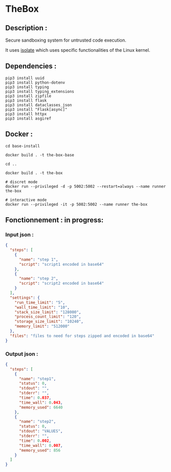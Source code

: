 # TheBox

## Description :
Secure sandboxing system for untrusted code execution.

It uses [isolate](https://github.com/ioi/isolate) which uses specific functionalities of the Linux kernel.


## Dependencies :
```shell
pip3 install uuid
pip3 install python-dotenv
pip3 install typing
pip3 install typing_extensions
pip3 install zipfile
pip3 install flask
pip3 install dataclasses_json
pip3 install "Flask[async]"
pip3 install httpx
pip3 install asgiref
```

## Docker :
```shell
cd base-install

docker build . -t the-box-base

cd ..

docker build . -t the-box

# discret mode
docker run --privileged -d -p 5002:5002 --restart=always --name runner the-box 

# interactive mode
docker run --privileged -it -p 5002:5002 --name runner the-box 
```

## Fonctionnement : in progress:

### Input json :
```json
{
  "steps": [
    {
      "name": "step 1",
      "script": "script1 encoded in base64"
    },
    {
      "name": "step 2",
      "script": "script2 encoded in base64"
    }
  ],
  "settings": {
    "run_time_limit": "5",
    "wall_time_limit": "10",
    "stack_size_limit": "128000",
    "process_count_limit": "120",
    "storage_size_limit": "10240",
    "memory_limit": "512000"
  },
  "files": "files to need for steps zipped and encoded in base64"
}
```

### Output json :
```json
{
  "steps": [
    {
      "name": "step1",
      "status": 0,
      "stdout": "",
      "stderr": "",
      "time": 0.037,
      "time_wall": 0.043,
      "memory_used": 6640
    },
    {
      "name": "step2",
      "status": 0,
      "stdout": "VALUES",
      "stderr": "",
      "time": 0.002,
      "time_wall": 0.007,
      "memory_used": 856
    }
  ]
}
```
